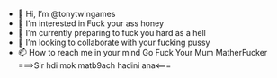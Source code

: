 - 👋 Hi, I’m @tonytwingames
- 👀 I’m interested in Fuck your ass honey
- 🌱 I’m currently preparing to fuck you hard as a hell
- 💞️ I’m looking to collaborate with your fucking pussy
- 📫 How to reach me in your mind
Go Fuck Your Mum MatherFucker
===>Sir hdi mok matb9ach hadini ana<===
<!---
tonytwingames/tonytwingames is a ✨ special ✨ repository because its `README.md` (this file) appears on your GitHub profile.
You can click the Preview link to take a look at your changes.
--->
